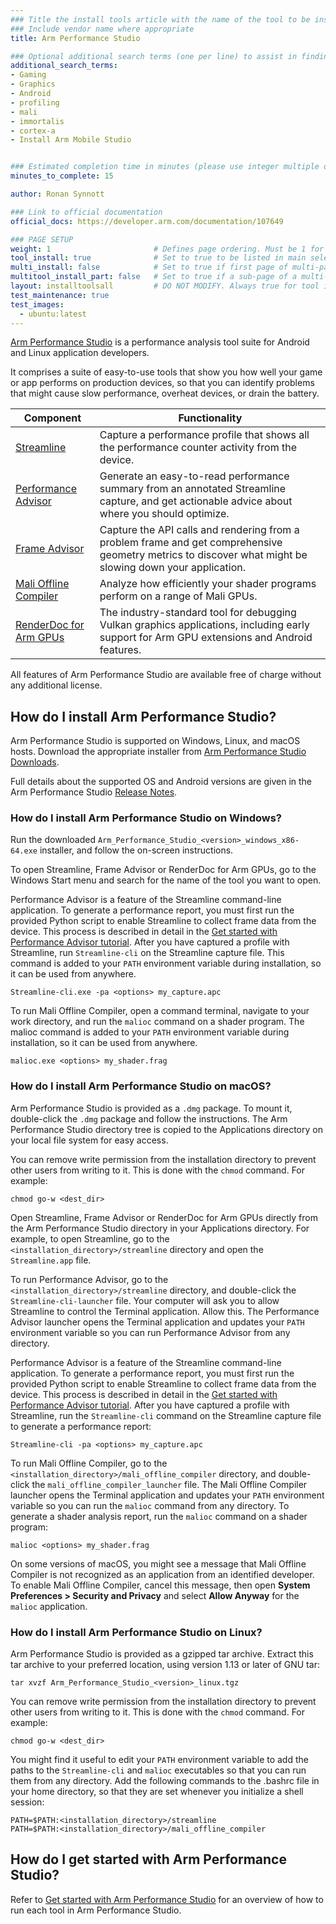 ```yaml
---
### Title the install tools article with the name of the tool to be installed
### Include vendor name where appropriate
title: Arm Performance Studio

### Optional additional search terms (one per line) to assist in finding the article
additional_search_terms:
- Gaming
- Graphics
- Android
- profiling
- mali
- immortalis
- cortex-a
- Install Arm Mobile Studio


### Estimated completion time in minutes (please use integer multiple of 5)
minutes_to_complete: 15

author: Ronan Synnott

### Link to official documentation
official_docs: https://developer.arm.com/documentation/107649

### PAGE SETUP
weight: 1                       # Defines page ordering. Must be 1 for first (or only) page.
tool_install: true              # Set to true to be listed in main selection page, else false
multi_install: false            # Set to true if first page of multi-page article, else false
multitool_install_part: false   # Set to true if a sub-page of a multi-page article, else false
layout: installtoolsall         # DO NOT MODIFY. Always true for tool install articles
test_maintenance: true
test_images:
  - ubuntu:latest
---
```

[Arm Performance Studio](https://developer.arm.com/Tools%20and%20Software/Arm%20Performance%20Studio) is a performance analysis tool suite for Android and Linux application developers.

It comprises a suite of easy-to-use tools that show you how well your game or app performs on production devices, so that you can identify problems that might cause slow performance, overheat devices, or drain the battery. 


| Component | Functionality |
|----------|-------------|
| [Streamline](https://developer.arm.com/Tools%20and%20Software/Streamline%20Performance%20Analyzer) | Capture a performance profile that shows all the performance counter activity from the device. |
| [Performance Advisor](https://developer.arm.com/Tools%20and%20Software/Performance%20Advisor) | Generate an easy-to-read performance summary from an annotated Streamline capture, and get actionable advice about where you should optimize. |
| [Frame Advisor](https://developer.arm.com/Tools%20and%20Software/Frame%20Advisor) | Capture the API calls and rendering from a problem frame and get comprehensive geometry metrics to discover what might be slowing down your application. |
| [Mali Offline Compiler](https://developer.arm.com/Tools%20and%20Software/Mali%20Offline%20Compiler) | Analyze how efficiently your shader programs perform on a range of Mali GPUs. |
| [RenderDoc for Arm GPUs](https://developer.arm.com/Tools%20and%20Software/RenderDoc%20for%20Arm%20GPUs) | The industry-standard tool for debugging Vulkan graphics applications, including early support for Arm GPU extensions and Android features. |


All features of Arm Performance Studio are available free of charge without any additional license.

## How do I install Arm Performance Studio?

Arm Performance Studio is supported on Windows, Linux, and macOS hosts. Download the appropriate installer from [Arm Performance Studio Downloads](https://developer.arm.com/Tools%20and%20Software/Arm%20Performance%20Studio#Downloads).

Full details about the supported OS and Android versions are given in the Arm Performance Studio [Release Notes](https://developer.arm.com/documentation/107649).

### How do I install Arm Performance Studio on Windows?

Run the downloaded `Arm_Performance_Studio_<version>_windows_x86-64.exe` installer, and follow the on-screen instructions.

To open Streamline, Frame Advisor or RenderDoc for Arm GPUs, go to the Windows Start menu and search for the name of the tool you want to open.

Performance Advisor is a feature of the Streamline command-line application. To generate a performance report, you must first run the provided Python script to enable Streamline to collect frame data from the device. This process is described in detail in the [Get started with Performance Advisor tutorial](https://developer.arm.com/documentation/102478/latest). After you have captured a profile with Streamline, run `Streamline-cli` on the Streamline capture file. This command is added to your `PATH` environment variable during installation, so it can be used from anywhere.

```console
Streamline-cli.exe -pa <options> my_capture.apc
```

To run Mali Offline Compiler, open a command terminal, navigate to your work directory, and run the `malioc` command on a shader program. The malioc command is added to your `PATH` environment variable during installation, so it can be used from anywhere.

```console
malioc.exe <options> my_shader.frag
```

### How do I install Arm Performance Studio on macOS?

Arm Performance Studio is provided as a `.dmg` package. To mount it, double-click the `.dmg` package and follow the instructions. The Arm Performance Studio directory tree is copied to the Applications directory on your local file system for easy access.

You can remove write permission from the installation directory to prevent other users from writing to it. This is done with the `chmod` command. For example:

```
chmod go-w <dest_dir>
```

Open Streamline, Frame Advisor or RenderDoc for Arm GPUs directly from the Arm Performance Studio directory in your Applications directory. For example, to open Streamline, go to the `<installation_directory>/streamline` directory and open the `Streamline.app` file.

To run Performance Advisor, go to the `<installation_directory>/streamline` directory, and double-click the `Streamline-cli-launcher` file. Your computer will ask you to allow Streamline to control the Terminal application. Allow this. The Performance Advisor launcher opens the Terminal application and updates your `PATH` environment variable so you can run Performance Advisor from any directory.

Performance Advisor is a feature of the Streamline command-line application. To generate a performance report, you must first run the provided Python script to enable Streamline to collect frame data from the device. This process is described in detail in the [Get started with Performance Advisor tutorial](https://developer.arm.com/documentation/102478/latest). After you have captured a profile with Streamline, run the `Streamline-cli` command on the Streamline capture file to generate a performance report:

```
Streamline-cli -pa <options> my_capture.apc
```

To run Mali Offline Compiler, go to the `<installation_directory>/mali_offline_compiler` directory, and double-click the `mali_offline_compiler_launcher` file. The Mali Offline Compiler launcher opens the Terminal application and updates your `PATH` environment variable so you can run the `malioc` command from any directory. To generate a shader analysis report, run the `malioc` command on a shader program:

```
malioc <options> my_shader.frag
```

On some versions of macOS, you might see a message that Mali Offline Compiler is not recognized as an application from an identified developer. To enable Mali Offline Compiler, cancel this message, then open **System Preferences > Security and Privacy** and select **Allow Anyway** for the `malioc` application.

### How do I install Arm Performance Studio on Linux?

Arm Performance Studio is provided as a gzipped tar archive. Extract this tar archive to your preferred location, using version 1.13 or later of GNU tar:

```
tar xvzf Arm_Performance_Studio_<version>_linux.tgz
```

You can remove write permission from the installation directory to prevent other users from writing to it. This is done with the `chmod` command. For example:

```
chmod go-w <dest_dir>
```

You might find it useful to edit your `PATH` environment variable to add the paths to the `Streamline-cli` and `malioc` executables so that you can run them from any directory. Add the following commands to the .bashrc file in your home directory, so that they are set whenever you initialize a shell session:

```
PATH=$PATH:<installation_directory>/streamline
PATH=$PATH:<installation_directory>/mali_offline_compiler
```

## How do I get started with Arm Performance Studio?

Refer to [Get started with Arm Performance Studio](/learning-paths/mobile-graphics-and-gaming/ams/) for an overview of how to run each tool in Arm Performance Studio.
